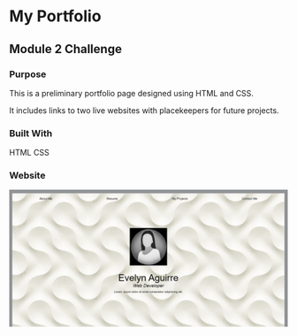 # My Portfolio
## Module 2 Challenge

### Purpose

This is a preliminary portfolio page designed using HTML and CSS.

It includes links to two live websites with placekeepers for future projects. 


### Built With
HTML
CSS

### Website


![](./assets/images/portfoilio-screenshot.png)
